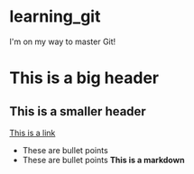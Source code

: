 # learning_git
I'm on my way to master Git!
# This is a big header
## This is a smaller header
[This is a link](https://codingnomads.co)
- These are bullet points
- These are bullet points
**This is a markdown**
